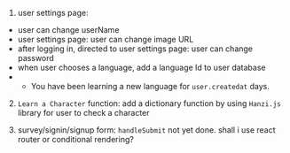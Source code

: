 1. user settings page: 
  - user can change userName
  - user settings page: user can change image URL
  - after logging in, directed to user settings page: user can change password
  - when user chooses a language, add a language Id to user database
  - - You have been learning a new language for `user.createdat` days.
  
2. `Learn a Character` function: add a dictionary function by using `Hanzi.js` library for user to check a character

3. survey/signin/signup form: `handleSubmit` not yet done. shall i use react router or conditional rendering?